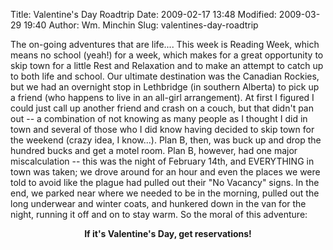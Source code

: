 Title: Valentine's Day Roadtrip
Date: 2009-02-17 13:48
Modified: 2009-03-29 19:40
Author: Wm. Minchin
Slug: valentines-day-roadtrip

The on-going adventures that are life.... This week is Reading Week,
which means no school (yeah!) for a week, which makes for a great
opportunity to skip town for a little Rest and Relaxation and to make an
attempt to catch up to both life and school. Our ultimate destination
was the Canadian Rockies, but we had an overnight stop in Lethbridge (in
southern Alberta) to pick up a friend (who happens to live in an
all-girl arrangement). At first I figured I could just call up another
friend and crash on a couch, but that didn't pan out -- a combination of
not knowing as many people as I thought I did in town and several of
those who I did know having decided to skip town for the weekend (crazy
idea, I know...). Plan B, then, was buck up and drop the hundred bucks
and get a motel room. Plan B, however, had one major miscalculation --
this was the night of February 14th, and EVERYTHING in town was taken;
we drove around for an hour and even the places we were told to avoid
like the plague had pulled out their "No Vacancy" signs. In the end, we
parked near where we needed to be in the morning, pulled out the long
underwear and winter coats, and hunkered down in the van for the night,
running it off and on to stay warm. So the moral of this adventure:

<div align="center">

**<large>If it's Valentine's Day, get reservations!</large>**

</div>

